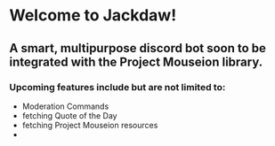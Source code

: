 # Welcome to Jackdaw!

## A smart, multipurpose discord bot soon to be integrated with the Project Mouseion library. 

### Upcoming features include but are not limited to:

* Moderation Commands
* fetching Quote of the Day
* fetching Project Mouseion resources
* 

